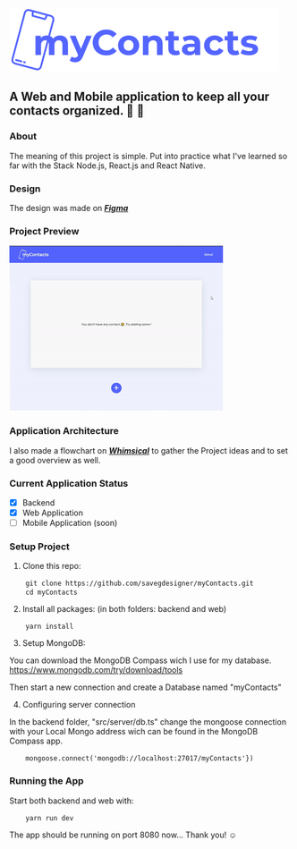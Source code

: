 ![myContacts](https://github.com/savegdesigner/myContacts/blob/master/myContacts-logo.svg)

## A Web and Mobile application to keep all your contacts organized. :iphone: :bookmark_tabs:

### About

The meaning of this project is simple. Put into practice what I've learned so far with the Stack Node.js, React.js and React Native.

### Design

The design was made on [**_Figma_**](https://www.figma.com/file/kuKSL5rHCEmXOiM3QtRHAt/myContacts-App?node-id=0%3A1)

### Project Preview

![myContacts Demo GIF](https://github.com/savegdesigner/myContacts/blob/master/myContacts.gif)

### Application Architecture

I also made a flowchart on [**_Whimsical_**](https://whimsical.com/TXT55ivNrv4JhhXUjWnjVs) to gather the Project ideas and to set a good overview as well.

### Current Application Status

- [x] Backend
- [x] Web Application
- [ ] Mobile Application (soon)

### Setup Project

1. Clone this repo: 

```
    git clone https://github.com/savegdesigner/myContacts.git
    cd myContacts

```

2. Install all packages: (in both folders: backend and web)

```
    yarn install

```

3. Setup MongoDB:

You can download the MongoDB Compass wich I use for my database.
https://www.mongodb.com/try/download/tools

Then start a new connection and create a Database named "myContacts"

4. Configuring server connection

In the backend folder, "src/server/db.ts" change the mongoose connection with your Local Mongo address wich can be found in the MongoDB Compass app.

```
    mongoose.connect('mongodb://localhost:27017/myContacts'})

```

### Running the App

Start both backend and web with:

```
    yarn run dev

```

The app should be running on port 8080 now...
Thank you! :relaxed:
